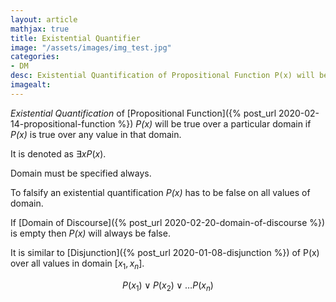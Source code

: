 ```yaml
---
layout: article
mathjax: true
title: Existential Quantifier
image: "/assets/images/img_test.jpg"
categories:
- DM
desc: Existential Quantification of Propositional Function P(x) will be true over a particular domain if P(x) is true over any value in that domain. 
imagealt: 
---
```


*Existential Quantification* of [Propositional Function]({% post_url 2020-02-14-propositional-function %}) *P(x)* will be true over a particular domain if *P(x)* is true over any value in that domain.

It is denoted as $\exists xP(x)$.


































































































































































































































































































































































Domain must be specified always.

To falsify an existential quantification *P(x)* has to be false on all values of domain.

If [Domain of Discourse]({% post_url 2020-02-20-domain-of-discourse %}) is empty then *P(x)* will always be false.

It is similar to [Disjunction]({% post_url 2020-01-08-disjunction %}) of P(x) over all values in domain [$x_1, x_n$].

































































































































































































































































































































































$$P(x_1) \vee P(x_2) \vee \dots P(x_n)$$
































































































































































































































































































































































